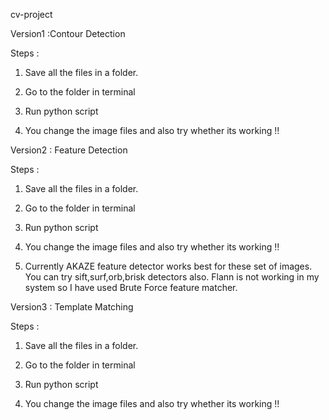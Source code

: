 cv-project

Version1 :Contour Detection

Steps :

1. Save all the files in a folder.

2. Go to the folder in terminal

3. Run python script

4. You change the image files and also try whether its working !!

Version2 : Feature Detection

Steps :

1. Save all the files in a folder.

2. Go to the folder in terminal

3. Run python script

4. You change the image files and also try whether its working !!

5. Currently AKAZE feature detector works best for these set of images. You can try sift,surf,orb,brisk detectors also. Flann is not working in my system so I have used Brute Force feature matcher.


Version3 : Template Matching

Steps :

1. Save all the files in a folder.

2. Go to the folder in terminal

3. Run python script

4. You change the image files and also try whether its working !!

